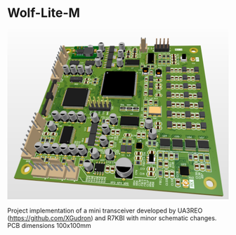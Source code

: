 # Wolf-Lite-M
 
![Main board](https://github.com/fhbz/Wolf-Lite-M/blob/main/Image/Main%20board.png)

Project implementation of a mini transceiver developed by UA3REO (https://github.com/XGudron) and R7KBI
with minor schematic changes. PCB dimensions 100x100mm


